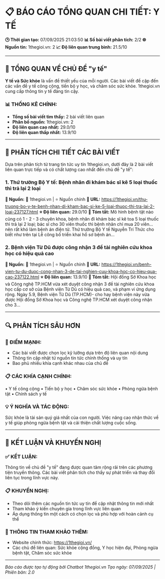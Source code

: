 # 📋 BÁO CÁO TỔNG QUAN CHI TIẾT: Y TẾ

**🕒 Thời gian tạo:** 07/09/2025 21:03:50
**📊 Số bài viết phân tích:** 2/2
**🌐 Nguồn tin:** 1thegioi.vn: 2
**📈 Độ liên quan trung bình:** 21.5/10

---

## 🎯 TỔNG QUAN VỀ CHỦ ĐỀ "y tế"

**Y tế và Sức khỏe** là vấn đề thiết yếu của mỗi người. Các bài viết đề cập đến các vấn đề y tế công cộng, tiến bộ y học, và chăm sóc sức khỏe. 1thegioi.vn cung cấp thông tin y tế đáng tin cậy.

### 📊 THỐNG KÊ CHÍNH:
- **Tổng số bài viết tìm thấy:** 2 bài viết liên quan
- **Phân bố nguồn:** 1thegioi.vn: 2
- **Độ liên quan cao nhất:** 29.0/10
- **Độ liên quan thấp nhất:** 13.9/10

---

## 📖 PHÂN TÍCH CHI TIẾT CÁC BÀI VIẾT

Dựa trên phân tích từ trang tin tức uy tín 1thegioi.vn, dưới đây là 2 bài viết liên quan trực tiếp và có chất lượng cao nhất đến chủ đề "y tế":


### 1. Thứ trưởng Bộ Y tế: Bệnh nhân đi khám bác sĩ kê 5 loại thuốc thì trả lại 2 loại
**🔗 Nguồn:** 📰 1thegioi.vn | ⭐ Nguồn chính
**📍 URL:** https://1thegioi.vn/thu-truong-bo-y-te-benh-nhan-di-kham-bac-si-ke-5-loai-thuoc-thi-tra-lai-2-loai-237127.html
**⭐ Độ liên quan:** 29.0/10
**📄 Tóm tắt:** Mô hình bệnh tật nào cũng có 1 - 2 - 3 chuyên khoa, bệnh nhân đi khám bác sĩ kê toa 5 loại thuốc thì trả lại 2 loại; bác sĩ cho 30 viên thuốc thì bệnh nhân chỉ mua 20 viên... nên rất khó làm bệnh án điện tử. Thứ trưởng Bộ Y tế Nguyễn Trí Thức cho biết như trên tại Lễ công bố triển khai hồ sơ bệnh án...
### 2. Bệnh viện Từ Dũ được công nhận 3 đề tài nghiên cứu khoa học có hiệu quả cao
**🔗 Nguồn:** 📰 1thegioi.vn | ⭐ Nguồn chính
**📍 URL:** https://1thegioi.vn/benh-vien-tu-du-duoc-cong-nhan-3-de-tai-nghien-cuu-khoa-hoc-co-hieu-qua-cao-237122.html
**⭐ Độ liên quan:** 13.9/10
**📄 Tóm tắt:** Hội đồng Sở Khoa học và Công nghệ TP.HCM vừa xét duyệt công nhận 3 đề tài nghiên cứu khoa học cấp cơ sở của Bệnh viện Từ Dũ có hiệu quả cao, và phạm vi ứng dụng rộng. Ngày 5.9, Bệnh viện Từ Dũ (TP.HCM)- cho hay bệnh viện này vừa được Hội đồng Sở Khoa học và Công nghệ TP.HCM xét duyệt công nhận cho 3...

---

## 🔍 PHÂN TÍCH SÂU HƠN

### 🌟 ĐIỂM MẠNH:
- Các bài viết được chọn lọc kỹ lưỡng dựa trên độ liên quan nội dung
- Thông tin cập nhật từ nguồn tin tức chính thống và uy tín
- Bao phủ nhiều khía cạnh khác nhau của chủ đề

### 📋 CÁC KHÍA CẠNH CHÍNH:
• Y tế công cộng
• Tiến bộ y học
• Chăm sóc sức khỏe
• Phòng ngừa bệnh tật
• Chính sách y tế

### 💡 Ý NGHĨA VÀ TÁC ĐỘNG:
Sức khỏe là tài sản quý giá nhất của con người. Việc nâng cao nhận thức về y tế giúp phòng ngừa bệnh tật và cải thiện chất lượng cuộc sống.

---

## 🎯 KẾT LUẬN VÀ KHUYẾN NGHỊ

### ✅ KẾT LUẬN:
Thông tin về chủ đề "y tế" đang được quan tâm rộng rãi trên các phương tiện truyền thông. Các bài viết phân tích cho thấy sự phát triển và thay đổi liên tục trong lĩnh vực này.

### 📋 KHUYẾN NGHỊ:
- Theo dõi thêm các nguồn tin tức uy tín để cập nhật thông tin mới nhất
- Tham khảo ý kiến chuyên gia trong lĩnh vực liên quan
- Áp dụng thông tin một cách có chọn lọc và phù hợp với hoàn cảnh cụ thể

### 🔗 THÔNG TIN THAM KHẢO THÊM:
- Website chính thức: https://1thegioi.vn/
- Các chủ đề liên quan: Sức khỏe cộng đồng, Y học hiện đại, Phòng ngừa bệnh tật, Chăm sóc sức khỏe

---

*Báo cáo được tạo tự động bởi Chatbot 1thegioi.vn*
*Tạo ngày: 07/09/2025 | Phiên bản: 2.0*